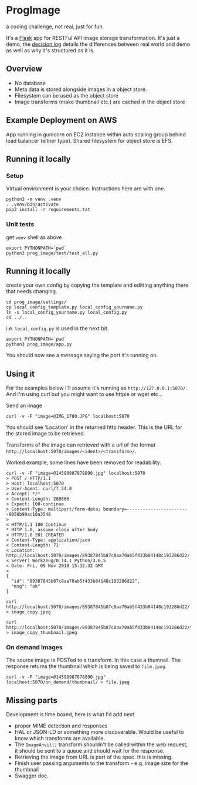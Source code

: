 # ProgImage
a coding challenge, not real, just for fun.

It's a [Flask](http://flask.pocoo.org/) app for RESTFul API image storage transformation. It's just a demo, the [decision log](DecisionLog.md) details the differences between real world and demo as well as why it's structured as it is.

## Overview

* No database
* Meta data is stored alongside images in a object store.
* Filesystem can be used as the object store
* Image transforms (make thumbnail etc.) are cached in the object store

## Example Deployment on AWS

App running in gunicorn on EC2 instance within auto scaling group behind load balancer (either type). Shared filesystem for object store is EFS.


## Running it locally

### Setup

Virtual environment is your choice. Instructions here are with one.

```Shell
python3 -m venv .venv
. .venv/bin/activate
pip3 install -r requirements.txt
```

### Unit tests

get `venv` shell as above

```Shell
export PYTHONPATH=`pwd`
python3 prog_image/test/test_all.py 
```

## Running it locally

create your own config by copying the template and editting anything there that needs changing.

```Shell
cd prog_image/settings/
cp local_config_template.py local_config_yourname.py
ln -s local_config_yourname.py local_config.py
cd ../..
```
i.e. `local_config.py` is used in the next bit.

```Shell
export PYTHONPATH=`pwd`
python3 prog_image/app.py
```

You should now see a message saying the port it's running on.


## Using it

For the examples below I'll assume it's running as `http://127.0.0.1:5070/`. And I'm using curl but you might want to use httpie or wget etc...

Send an image
```Shell
curl -v -F "image=@IMG_1780.JPG" localhost:5070
```

You should see 'Location' in the returned http header. This is the URL for the stored image to be retrieved.

Transforms of the image can retrieved with a url of the format `http://localhost:5070/images/<ident>/<transform>/`.

Worked example, some lines have been removed for readability.

```Shell
curl -v -F "image=@14590987878890.jpg" localhost:5070
> POST / HTTP/1.1
> Host: localhost:5070
> User-Agent: curl/7.54.0
> Accept: */*
> Content-Length: 280866
> Expect: 100-continue
> Content-Type: multipart/form-data; boundary=------------------------9050b98ac18a3548
> 
< HTTP/1.1 100 Continue
* HTTP 1.0, assume close after body
< HTTP/1.0 201 CREATED
< Content-Type: application/json
< Content-Length: 71
< Location: http://localhost:5070/images/89387845b87c8aa70ab5f433b84148c193286d22/
< Server: Werkzeug/0.14.1 Python/3.6.5
< Date: Fri, 09 Nov 2018 15:32:32 GMT
< 
{
  "id": "89387845b87c8aa70ab5f433b84148c193286d22", 
  "msg": "ok"
}

curl http://localhost:5070/images/89387845b87c8aa70ab5f433b84148c193286d22/ > image_copy.jpeg

curl http://localhost:5070/images/89387845b87c8aa70ab5f433b84148c193286d22/thumbnail/ > image_copy_thumbnail.jpeg
```


### On demand images

The source image is POSTed to a transform. In this case a thumnail. The response returns the thumbnail which is being saved to `file.jpeg`.

```Shell
curl -v -F "image=@14590987878890.jpg" localhost:5070/on_demand/thumbnail/ > file.jpeg
```


## Missing parts

Development is time boxed, here is what I'd add next

* proper MIME detection and responses
* HAL or JSON-LD or something more discoverable. Would be useful to know which transforms are available.
* The `ImageAnvil()` transform shouldn't be called within the web request, it should be sent to a queue and should wait for the response.
* Retrieving the image from URL is part of the spec. this is missing.
* Finish user passing arguments to the transform - e.g. image size for the thumbnail
* Swagger doc.
